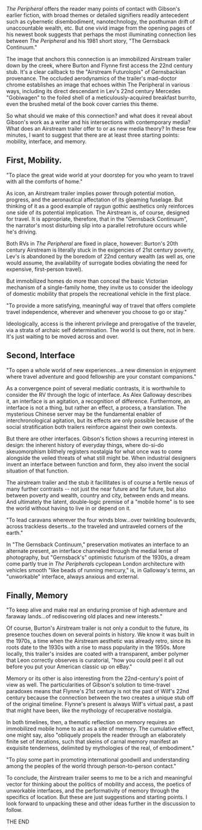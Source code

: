 

*The Peripheral* offers the reader many points of contact with Gibson's earlier fiction, with broad themes or detailed signifiers readily antecedent such as cybernetic disembodiment, nanotechnology, the posthuman drift of unaccountable wealth, etc. But one vivid image from the opening pages of his newest book suggests that  perhaps the most illuminating connection lies between *The Peripheral* and his 1981 short story, "The Gernsback Continuum."

The image that anchors this connection is an immobilized Airstream trailer down by the creek, where Burton and Flynne first access the 22nd century stub. It's a clear callback to the "Airstream Futurolopis" of Gernsbackian provenance. The occluded aerodynamics of the trailer's mad-doctor chrome establishes an image that echoes within The Peripheral in various ways, including its direct descendant in Lev's 22nd century Mercedes "Gobiwagen" to the foiled shell of a meticulously-acquired breakfast burrito, even the brushed metal of the book cover carries this theme.

So what should we make of this connection? and what does it reveal about Gibson's work as a writer and his intersections with contemporary media? What does an Airstream trailer offer to or as new media theory? In these few minutes, I want to suggest that there are at least three starting points: mobility, interface, and memory.

## First, Mobility.

"To place the great wide world at your doorstep for you who yearn to travel with all the comforts of home."

As icon, an Airstream trailer implies power through potential motion, progress, and the aeronautical affectation of its gleaming fuselage. But thinking of it as a good example of raygun gothic aesthetics only reinforces one side of its potential implication. The Airstream is, of course, designed for travel. It is appropriate, therefore, that in the "Gernsback Continuum", the narrator's most disturbing slip into a parallel retrofuture occurs while he's driving.

Both RVs in *The Peripheral* are fixed in place, however: Burton's 20th century Airstream is literally stuck in the exigencies of 21st century poverty, Lev's is abandoned by the boredom of 22nd century wealth (as well as, one would assume, the availability of surrogate bodies obviating the need for expensive, first-person travel).

But immobilized homes do more than conceal the basic Victorian mechanism of a single-family home, they invite us to consider the ideology of domestic mobility that propels the recreational vehicle in the first place.

"To provide a more satisfying, meaningful way of travel that offers complete travel independence, wherever and whenever you choose to go or stay."

Ideologically, access is the inherent privilege and prerogative of the traveler, via a strata of archaic self determination. The world is out there, not in here. It's just waiting to be moved across and over.

## Second, Interface

"To open a whole world of new experiences…a new dimension in enjoyment where travel adventure and good fellowship are your constant companions."

As a convergence point of several mediatic contrasts, it is worthwhile to consider the RV through the logic of interface. As Alex Galloway describes it, an interface is an agitation, a recognition of difference. Furthermore, an interface is not a thing, but rather an effect, a process, a translation. The mysterious Chinese server may be the fundamental enabler of interchronological agitation, but its effects are only possible because of the social stratification both trailers reinforce against their own contexts.

But there are other interfaces. Gibson's fiction shows a recurring interest in design: the inherent history of everyday things, where do-si-do skeuomorphism blithely registers nostalgia for what once was to come alongside the veiled threats of what still might be. When industrial designers invent an interface between function and form, they also invent the social situation of that function.

The airstream trailer and the stub it facillitates is of course a fertile nexus of many further contrasts -- not just the near future and far future, but also between poverty and wealth, country and city, between ends and means. And ultimately the latent, double-logic premise of a "mobile home" is to see the world without having to live in or depend on it.

"To lead caravans wherever the four winds blow…over twinkling boulevards, across trackless deserts…to the traveled and untraveled corners of the earth."

In "The Gernsback Continuum," preservation motivates an interface to an alternate present, an interface channeled through the medial lense of photography, but "Gernsback's" optimistic futurism of the 1930s, a dream come partly true in *The Peripheral*s cyclopean London architecture with vehicles smooth "like beads of running mercury," is, in Galloway's terms, an "unworkable" interface, always anxious and external.

## Finally, Memory

"To keep alive and make real an enduring promise of high adventure and faraway lands…of rediscovering old places and new interests."

Of course, Burton's Airstream trailer is not only a conduit to the future, its presence touches down on several points in history. We know it was built in the 1970s, a time when the Airstream aesthetic was already retro, since its roots date to the 1930s with a rise to mass popularity in the 1950s. More locally, this trailer's insides are coated with a transparent, amber polymer that Leon correctly observes is curatorial, "how you could peel it all out before you put your American classic up on eBay." 

Memory or its other is also interesting from the 22nd-century's point of view as well. The particularities of Gibson's solution to time-travel paradoxes means that Flynne's 21st century is not the past of Wilf's 22nd century because the connection between the two creates a unique stub off of the original timeline. Flynne's present is always Wilf's virtual past, a past that might have been, like the mythology of recuperative nostalgia.

In both timelines, then, a thematic reflection on memory requires an immobilized mobile home to act as a site of memory. The cumulative effect, one might say, also "obliquely propels the reader through an elaborately finite set of iterations, such that skeins of carnal memory manifest an exquisite tenderness, delimited by mythologies of the real, of embodiment."

"To play some part in promoting international goodwill and understanding among the peoples of the world through person-to-person contact."

To conclude, the Airstream trailer seems to me to be a rich and meaningful vector for thinking about the politics of mobility and access, the poetics of unworkable interfaces, and the performativity of memory through the specifics of location. But these are just suggestions and starting points. I look forward to unpacking these and other ideas further in the discussion to follow.

THE END






